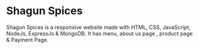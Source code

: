 # Shagun Spices
Shagun Spices is a responsive website made with HTML, CSS, JavaScript, NodeJs, ExpressJs & MongoDB. It has menu, about us page , product page & Payment Page.
